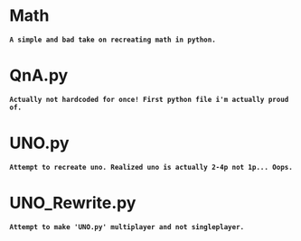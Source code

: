 # Math
**`A simple and bad take on recreating math in python.`**

# QnA.py
**`Actually not hardcoded for once! First python file i'm actually proud of.`**

# UNO.py
**`Attempt to recreate uno. Realized uno is actually 2-4p not 1p... Oops.`**

# UNO_Rewrite.py
**`Attempt to make 'UNO.py' multiplayer and not singleplayer.`**